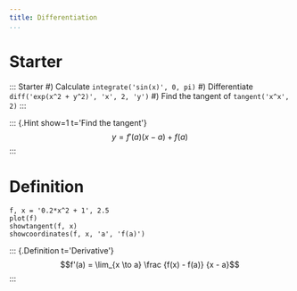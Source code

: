 ```yaml
---
title: Differentiation
...
```


# Starter

::: Starter
#) Calculate `integrate('sin(x)', 0, pi)`
#) Differentiate `diff('exp(x^2 + y^2)', 'x', 2, 'y')`
#) Find the tangent of `tangent('x^x', 2)`
:::

::: {.Hint show=1 t='Find the tangent'}
$$y = f'(a) (x - a) + f(a)$$
:::

# Definition

~~~ {.graph b=-2 l=-3 r=7}
f, x = '0.2*x^2 + 1', 2.5
plot(f)
showtangent(f, x)
showcoordinates(f, x, 'a', 'f(a)')
~~~

::: {.Definition t='Derivative'}
$$f'(a) = \lim_{x \to a} \frac {f(x) - f(a)} {x - a}$$
:::
